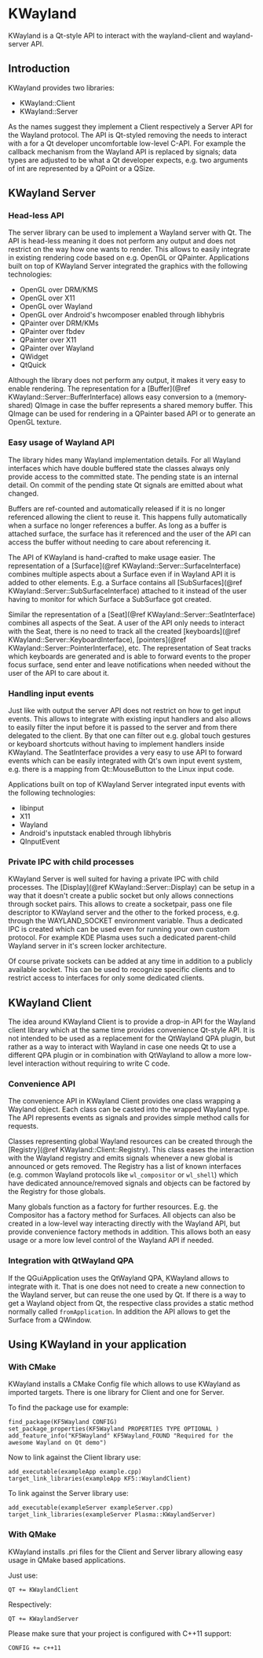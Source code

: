 # KWayland

KWayland is a Qt-style API to interact with the wayland-client and wayland-server API.

## Introduction

KWayland provides two libraries:

- KWayland::Client
- KWayland::Server

As the names suggest they implement a Client respectively a Server API for the Wayland
protocol. The API is Qt-styled removing the needs to interact with a for a Qt developer
uncomfortable low-level C-API. For example the callback mechanism from the Wayland API
is replaced by signals; data types are adjusted to be what a Qt developer expects, e.g.
two arguments of int are represented by a QPoint or a QSize.

## KWayland Server

### Head-less API

The server library can be used to implement a Wayland server with Qt. The API is head-less
meaning it does not perform any output and does not restrict on the way how one wants to
render. This allows to easily integrate in existing rendering code based on e.g. OpenGL or
QPainter. Applications built on top of KWayland Server integrated the graphics with the
following technologies:

- OpenGL over DRM/KMS
- OpenGL over X11
- OpenGL over Wayland
- OpenGL over Android's hwcomposer enabled through libhybris
- QPainter over DRM/KMs
- QPainter over fbdev
- QPainter over X11
- QPainter over Wayland
- QWidget
- QtQuick

Although the library does not perform any output, it makes it very easy to enable rendering.
The representation for a [Buffer](@ref KWayland::Server::BufferInterface) allows easy conversion
to a (memory-shared) QImage in case the buffer represents a shared memory buffer. This QImage
can be used for rendering in a QPainter based API or to generate an OpenGL texture.

### Easy usage of Wayland API

The library hides many Wayland implementation details. For all Wayland interfaces which have
double buffered state the classes always only provide access to the committed state. The pending
state is an internal detail. On commit of the pending state Qt signals are emitted about what
changed.

Buffers are ref-counted and automatically released if it is no longer referenced allowing the
client to reuse it. This happens fully automatically when a surface no longer references a buffer.
As long as a buffer is attached surface, the surface has it referenced and the user of the API can
access the buffer without needing to care about referencing it.

The API of KWayland is hand-crafted to make usage easier. The representation of a
[Surface](@ref KWayland::Server::SurfaceInterface) combines multiple aspects about a Surface even
if in Wayland API it is added to other elements. E.g. a Surface contains all
[SubSurfaces](@ref KWayland::Server::SubSurfaceInterface) attached to it instead of the user
having to monitor for which Surface a SubSurface got created.

Similar the representation of a [Seat](@ref KWayland::Server::SeatInterface) combines all aspects of
the Seat. A user of the API only needs to interact with the Seat, there is no need to track all the
created [keyboards](@ref KWayland::Server::KeyboardInterface), [pointers](@ref KWayland::Server::PointerInterface), etc. The
representation of Seat tracks which keyboards are generated and is able to forward events to the
proper focus surface, send enter and leave notifications when needed without the user of the API
to care about it.

### Handling input events

Just like with output the server API does not restrict on how to get input events. This allows to
integrate with existing input handlers and also allows to easily filter the input before it is passed
to the server and from there delegated to the client. By that one can filter out e.g. global touch
gestures or keyboard shortcuts without having to implement handlers inside KWayland. The SeatInterface
provides a very easy to use API to forward events which can be easily integrated with Qt's own
input event system, e.g. there is a mapping from Qt::MouseButton to the Linux input code.

Applications built on top of KWayland Server integrated input events with the following technologies:

- libinput
- X11
- Wayland
- Android's inputstack enabled through libhybris
- QInputEvent

### Private IPC with child processes

KWayland Server is well suited for having a private IPC with child processes. The [Display](@ref KWayland::Server::Display) can be
setup in a way that it doesn't create a public socket but only allows connections through socket
pairs. This allows to create a socketpair, pass one file descriptor to KWayland server and the other
to the forked process, e.g. through the WAYLAND_SOCKET environment variable. Thus a dedicated IPC
is created which can be used even for running your own custom protocol. For example KDE Plasma uses
such a dedicated parent-child Wayland server in it's screen locker architecture.

Of course private sockets can be added at any time in addition to a publicly available socket. This
can be used to recognize specific clients and to restrict access to interfaces for only some dedicated
clients.

## KWayland Client

The idea around KWayland Client is to provide a drop-in API for the Wayland client library which at
the same time provides convenience Qt-style API. It is not intended to be used as a replacement for
the QtWayland QPA plugin, but rather as a way to interact with Wayland in case one needs Qt to use
a different QPA plugin or in combination with QtWayland to allow a more low-level interaction without
requiring to write C code.

### Convenience API

The convenience API in KWayland Client provides one class wrapping a Wayland object. Each class can
be casted into the wrapped Wayland type. The API represents events as signals and provides simple
method calls for requests.

Classes representing global Wayland resources can be created through the [Registry](@ref KWayland::Client::Registry). This class eases
the interaction with the Wayland registry and emits signals whenever a new global is announced or gets
removed. The Registry has a list of known interfaces (e.g. common Wayland protocols like `wl_compositor`
or `wl_shell`) which have dedicated announce/removed signals and objects can be factored by the Registry
for those globals.

Many globals function as a factory for further resources. E.g. the Compositor has a factory method for
Surfaces. All objects can also be created in a low-level way interacting directly with the Wayland API,
but provide convenience factory methods in addition. This allows both an easy usage or a more low level
control of the Wayland API if needed.

### Integration with QtWayland QPA

If the QGuiApplication uses the QtWayland QPA, KWayland allows to integrate with it. That is one does
not need to create a new connection to the Wayland server, but can reuse the one used by Qt. If there
is a way to get a Wayland object from Qt, the respective class provides a static method normally called
`fromApplication`. In addition the API allows to get the Surface from a QWindow.

## Using KWayland in your application

### With CMake

KWayland installs a CMake Config file which allows to use KWayland as imported targets. There is
one library for Client and one for Server.

To find the package use for example:

    find_package(KF5Wayland CONFIG)
    set_package_properties(KF5Wayland PROPERTIES TYPE OPTIONAL )
    add_feature_info("KF5Wayland" KF5Wayland_FOUND "Required for the awesome Wayland on Qt demo")

Now to link against the Client library use:

    add_executable(exampleApp example.cpp)
    target_link_libraries(exampleApp KF5::WaylandClient)

To link against the Server library use:

    add_executable(exampleServer exampleServer.cpp)
    target_link_libraries(exampleServer Plasma::KWaylandServer)

### With QMake

KWayland installs .pri files for the Client and Server library allowing easy usage in QMake based
applications.

Just use:

    QT += KWaylandClient

Respectively:

    QT += KWaylandServer

Please make sure that your project is configured with C++11 support:

    CONFIG += c++11
